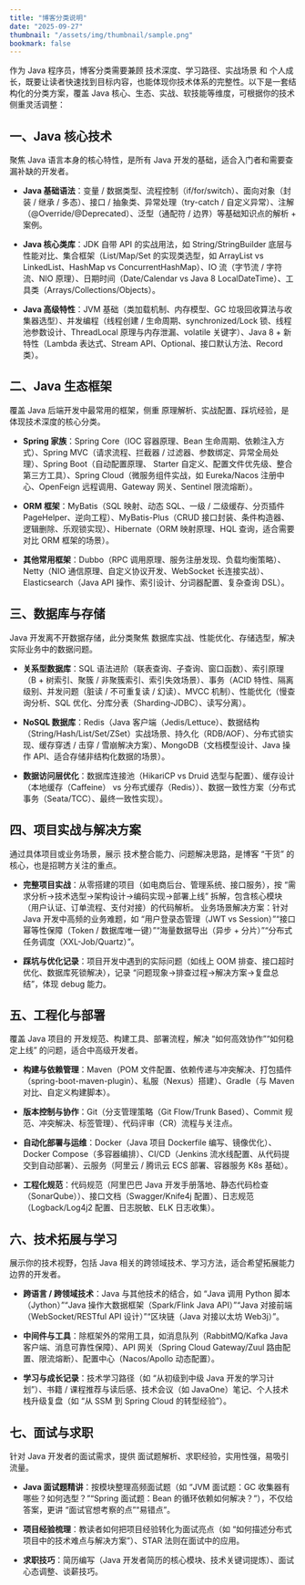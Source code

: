 ```yaml
---
title: "博客分类说明"
date: "2025-09-27"
thumbnail: "/assets/img/thumbnail/sample.png"
bookmark: false
---
```


作为 Java 程序员，博客分类需要兼顾 技术深度、学习路径、实战场景 和 个人成长，既要让读者快速找到目标内容，也能体现你技术体系的完整性。以下是一套结构化的分类方案，覆盖 Java 核心、生态、实战、软技能等维度，可根据你的技术侧重灵活调整：

## **一、Java 核心技术**

聚焦 Java 语言本身的核心特性，是所有 Java 开发的基础，适合入门者和需要查漏补缺的开发者。

- **Java 基础语法**：变量 / 数据类型、流程控制（if/for/switch）、面向对象（封装 / 继承 / 多态）、接口 / 抽象类、异常处理（try-catch / 自定义异常）、注解（@Override/@Deprecated）、泛型（通配符 / 边界）等基础知识点的解析 + 案例。

- **Java 核心类库**：JDK 自带 API 的实战用法，如 String/StringBuilder 底层与性能对比、集合框架（List/Map/Set 的实现类选型，如 ArrayList vs LinkedList、HashMap vs ConcurrentHashMap）、IO 流（字节流 / 字符流、NIO 原理）、日期时间（Date/Calendar vs Java 8 LocalDateTime）、工具类（Arrays/Collections/Objects）。

- **Java 高级特性**：JVM 基础（类加载机制、内存模型、GC 垃圾回收算法与收集器选型）、并发编程（线程创建 / 生命周期、synchronized/Lock 锁、线程池参数设计、ThreadLocal 原理与内存泄漏、volatile 关键字）、Java 8 + 新特性（Lambda 表达式、Stream API、Optional、接口默认方法、Record 类）。

## **二、Java 生态框架**

覆盖 Java 后端开发中最常用的框架，侧重 原理解析、实战配置、踩坑经验，是体现技术深度的核心分类。

- **Spring 家族**：Spring Core（IOC 容器原理、Bean 生命周期、依赖注入方式）、Spring MVC（请求流程、拦截器 / 过滤器、参数绑定、异常全局处理）、Spring Boot（自动配置原理、 Starter 自定义、配置文件优先级、整合第三方工具）、Spring Cloud（微服务组件实战，如 Eureka/Nacos 注册中心、OpenFeign 远程调用、Gateway 网关、Sentinel 限流熔断）。

- **ORM 框架**：MyBatis（SQL 映射、动态 SQL、一级 / 二级缓存、分页插件 PageHelper、逆向工程）、MyBatis-Plus（CRUD 接口封装、条件构造器、逻辑删除、乐观锁实现）、Hibernate（ORM 映射原理、HQL 查询，适合需要对比 ORM 框架的场景）。

- **其他常用框架**：Dubbo（RPC 调用原理、服务注册发现、负载均衡策略）、Netty（NIO 通信原理、自定义协议开发、WebSocket 长连接实战）、Elasticsearch（Java API 操作、索引设计、分词器配置、复杂查询 DSL）。

## **三、数据库与存储**

Java 开发离不开数据存储，此分类聚焦 数据库实战、性能优化、存储选型，解决实际业务中的数据问题。

- **关系型数据库**：SQL 语法进阶（联表查询、子查询、窗口函数）、索引原理（B + 树索引、聚簇 / 非聚簇索引、索引失效场景）、事务（ACID 特性、隔离级别、并发问题（脏读 / 不可重复读 / 幻读）、MVCC 机制）、性能优化（慢查询分析、SQL 优化、分库分表（Sharding-JDBC）、读写分离）。

- **NoSQL 数据库**：Redis（Java 客户端（Jedis/Lettuce）、数据结构（String/Hash/List/Set/ZSet）实战场景、持久化（RDB/AOF）、分布式锁实现、缓存穿透 / 击穿 / 雪崩解决方案）、MongoDB（文档模型设计、Java 操作 API、适合存储非结构化数据的场景）。

- **数据访问层优化**：数据库连接池（HikariCP vs Druid 选型与配置）、缓存设计（本地缓存（Caffeine） vs 分布式缓存（Redis））、数据一致性方案（分布式事务（Seata/TCC）、最终一致性实现）。

## **四、项目实战与解决方案**

通过具体项目或业务场景，展示 技术整合能力、问题解决思路，是博客 “干货” 的核心，也是招聘方关注的重点。

- **完整项目实战**：从零搭建的项目（如电商后台、管理系统、接口服务），按 “需求分析→技术选型→架构设计→编码实现→部署上线” 拆解，包含核心模块（用户认证、订单流程、支付对接）的代码解析。
业务场景解决方案：针对 Java 开发中高频的业务难题，如 “用户登录态管理（JWT vs Session）”“接口幂等性保障（Token / 数据库唯一键）”“海量数据导出（异步 + 分片）”“分布式任务调度（XXL-Job/Quartz）”。

- **踩坑与优化记录**：项目开发中遇到的实际问题（如线上 OOM 排查、接口超时优化、数据库死锁解决），记录 “问题现象→排查过程→解决方案→复盘总结”，体现 debug 能力。

## **五、工程化与部署**

覆盖 Java 项目的 开发规范、构建工具、部署流程，解决 “如何高效协作”“如何稳定上线” 的问题，适合中高级开发者。

- **构建与依赖管理**：Maven（POM 文件配置、依赖传递与冲突解决、打包插件（spring-boot-maven-plugin）、私服（Nexus）搭建）、Gradle（与 Maven 对比、自定义构建脚本）。

- **版本控制与协作**：Git（分支管理策略（Git Flow/Trunk Based）、Commit 规范、冲突解决、标签管理）、代码评审（CR）流程与关注点。

- **自动化部署与运维**：Docker（Java 项目 Dockerfile 编写、镜像优化）、Docker Compose（多容器编排）、CI/CD（Jenkins 流水线配置、从代码提交到自动部署）、云服务（阿里云 / 腾讯云 ECS 部署、容器服务 K8s 基础）。

- **工程化规范**：代码规范（阿里巴巴 Java 开发手册落地、静态代码检查（SonarQube））、接口文档（Swagger/Knife4j 配置）、日志规范（Logback/Log4j2 配置、日志脱敏、ELK 日志收集）。

## **六、技术拓展与学习**

展示你的技术视野，包括 Java 相关的跨领域技术、学习方法，适合希望拓展能力边界的开发者。

- **跨语言 / 跨领域技术**：Java 与其他技术的结合，如 “Java 调用 Python 脚本（Jython）”“Java 操作大数据框架（Spark/Flink Java API）”“Java 对接前端（WebSocket/RESTful API 设计）”“区块链（Java 对接以太坊 Web3j）”。

- **中间件与工具**：除框架外的常用工具，如消息队列（RabbitMQ/Kafka Java 客户端、消息可靠性保障）、API 网关（Spring Cloud Gateway/Zuul 路由配置、限流熔断）、配置中心（Nacos/Apollo 动态配置）。

- **学习与成长记录**：技术学习路径（如 “从初级到中级 Java 开发的学习计划”）、书籍 / 课程推荐与读后感、技术会议（如 JavaOne）笔记、个人技术栈升级复盘（如 “从 SSM 到 Spring Cloud 的转型经验”）。

## **七、面试与求职**

针对 Java 开发者的面试需求，提供 面试题解析、求职经验，实用性强，易吸引流量。

- **Java 面试题精讲**：按模块整理高频面试题（如 “JVM 面试题：GC 收集器有哪些？如何选型？”“Spring 面试题：Bean 的循环依赖如何解决？”），不仅给答案，更讲 “面试官想考察的点”“易错点”。

- **项目经验梳理**：教读者如何把项目经验转化为面试亮点（如 “如何描述分布式项目中的技术难点与解决方案”）、STAR 法则在面试中的应用。

- **求职技巧**：简历编写（Java 开发者简历的核心模块、技术关键词提炼）、面试心态调整、谈薪技巧。
